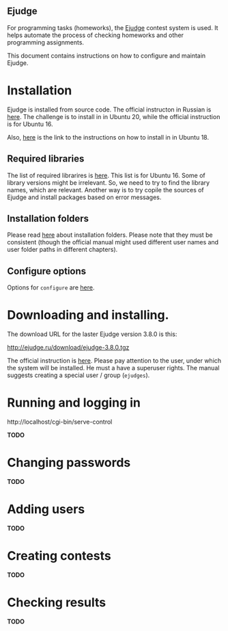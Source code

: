 Ejudge
---

For programming tasks (homeworks), the [Ejudge](https://ejudge.ru) contest system is used.
It helps automate the process of checking homeworks and other programming assignments.

This document contains instructions on how to configure and maintain Ejudge.

# Installation

Ejudge is installed from source code.
The official instructon in Russian is
[here](https://ejudge.ru/wiki/index.php/Инсталляция_из_исходных_текстов).
The challenge is to install in in Ubuntu 20, while the official instruction is for Ubuntu 16.

Also, [here](https://zharaskhan.com/ru/posts/ejudge-installation) is the link
to the instructions on how to install in in Ubuntu 18.

## Required libraries

The list of required librarires is [here](https://ejudge.ru/download/ubuntu-16-install-packages-x86_64).
This list is for Ubuntu 16. Some of library versions might be irrelevant.
So, we need to try to find the library names, which are relevant.
Another way is to try copile the sources of Ejudge and install packages based on error messages.

## Installation folders

Please read [here](https://ejudge.ru/wiki/index.php/Инсталляционные_каталоги)
about installation folders. Please note that they must be consistent
(though the official manual might used different user names and user folder paths in different chapters).

## Configure options

Options for `configure` are [here](https://ejudge.ru/wiki/index.php/Рекомендуемые_опции_configure). 

# Downloading and installing.

The download URL for the laster Ejudge version 3.8.0 is this:

http://ejudge.ru/download/ejudge-3.8.0.tgz

The official instruction is [here](https://ejudge.ru/wiki/index.php/Инсталляция_системы_ejudge).
Please pay attention to the user, under which the system will be installed.
He must a have a superuser rights. The manual suggests creating a special user / group (`ejudges`). 

# Running and logging in 

http://localhost/cgi-bin/serve-control

__TODO__

# Changing passwords

__TODO__

# Adding users

__TODO__

# Creating contests

__TODO__

# Checking results

__TODO__
